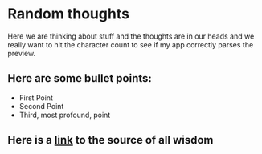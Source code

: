 # Random thoughts

Here we are thinking about stuff and the thoughts are in our heads and we really want to hit the character count to see if my app correctly parses the preview.

## Here are some bullet points:

* First Point
* Second Point
* Third, most profound, point

## Here is a [link](https://www.wikipedia.org) to the source of all wisdom
